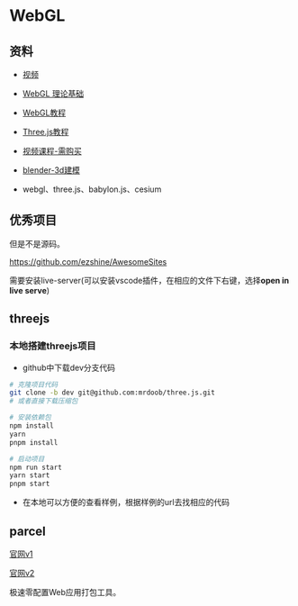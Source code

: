 # WebGL

## 资料

- [视频](https://www.bilibili.com/video/BV1WQ4y1m7NF?spm_id_from=333.337.search-card.all.click)

- [WebGL 理论基础](https://webglfundamentals.org/webgl/lessons/zh_cn/)

- [WebGL教程](http://www.webgl3d.cn/WebGL/)

- [Three.js教程](http://www.webgl3d.cn/Three.js/)

- [视频课程-需购买](https://study.163.com/course/introduction.htm?courseId=1212491801)

- [blender-3d建模](https://www.blendercn.org/)

- webgl、three.js、babylon.js、cesium

## 优秀项目

但是不是源码。

https://github.com/ezshine/AwesomeSites

需要安装live-server(可以安装vscode插件，在相应的文件下右键，选择**open in live serve**)



## threejs

### 本地搭建threejs项目

- github中下载dev分支代码

```bash
# 克隆项目代码
git clone -b dev git@github.com:mrdoob/three.js.git
# 或者直接下载压缩包

# 安装依赖包
npm install
yarn
pnpm install

# 启动项目
npm run start
yarn start
pnpm start
```

- 在本地可以方便的查看样例，根据样例的url去找相应的代码

## parcel

[官网v1](https://www.parceljs.cn/)

[官网v2](https://v2.parceljs.cn/docs/)

极速零配置Web应用打包工具。
